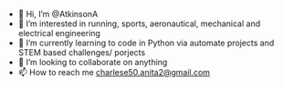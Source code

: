 - 👋 Hi, I’m @AtkinsonA
- 👀 I’m interested in running, sports, aeronautical, mechanical and electrical engineering
- 🌱 I’m currently learning to code in Python via automate projects and STEM based challenges/ porjects
- 💞️ I’m looking to collaborate on anything 
- 📫 How to reach me charlese50.anita2@gmail.com

<!---
AtkinsonA/AtkinsonA is a ✨ special ✨ repository because its `README.md` (this file) appears on your GitHub profile.
You can click the Preview link to take a look at your changes.
--->
